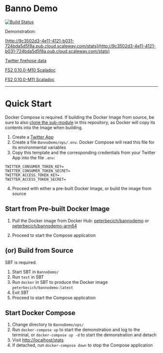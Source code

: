 # Banno Demo

[![Build Status](https://travis-ci.org/peterbecich/BannoDemo.svg?branch=master)](https://travis-ci.org/peterbecich/BannoDemo)

Demonstration:

[http://9c3502d3-4e11-4121-b031-724bda5d5f8a.pub.cloud.scaleway.com/stats](http://9c3502d3-4e11-4121-b031-724bda5d5f8a.pub.cloud.scaleway.com/stats)

[Twitter firehose data](https://developer.twitter.com/en/docs/tweets/sample-realtime/overview/GET_statuse_sample)


[FS2 0.10.0-M10 Scaladoc](https://oss.sonatype.org/service/local/repositories/releases/archive/co/fs2/fs2-core_2.12/0.10.0-M10/fs2-core_2.12-0.10.0-M10-javadoc.jar/!/fs2/index.html)

[FS2 0.10.0-M11 Scaladoc](https://oss.sonatype.org/service/local/repositories/releases/archive/co/fs2/fs2-core_2.12/0.10.0-M11/fs2-core_2.12-0.10.0-M11-javadoc.jar/!/fs2/index.html)


------------
# Quick Start

Docker Compose is required.  If building the Docker Image from source, be sure to also [clone the sub-module](https://stackoverflow.com/a/4438292/1007926) in this repository, as Docker will copy its contents into the Image when building.

1. Create a [Twitter App](https://apps.twitter.com/)
1. Create a file `BannoDemo/ops/.env`.  Docker Compose will read this file for its environmental variables
1. Copy this template and the corresponding credentials from your Twitter App into the file `.env`:

```
TWITTER_CONSUMER_TOKEN_KEY=
TWITTER_CONSUMER_TOKEN_SECRET=
TWITTER_ACCESS_TOKEN_KEY=
TWITTER_ACCESS_TOKEN_SECRET=
```
4. Proceed with either a pre-built Docker Image, or build the image from source

## Start from Pre-built Docker Image

1. Pull the Docker image from Docker Hub: 
   [peterbecich/bannodemo](https://hub.docker.com/r/peterbecich/bannodemo/) or [peterbecich/bannodemo-arm64](https://hub.docker.com/r/peterbecich/bannodemo-arm64/)
   
1. Proceed to start the Compose application


## (or) Build from Source

SBT is required.

1. Start SBT in `BannoDemo/`
1. Run `test` in SBT
1. Run `docker` in SBT to produce the Docker image `peterbecich/bannodemo:latest`
1. Exit SBT
1. Proceed to start the Compose application

## Start Docker Compose

1. Change directory to `BannoDemo/ops/`
1. Run `docker-compose up` to start the demonstration and log to the terminal, or `docker-compose up -d` to start the demonstration and detach
1. Visit [http://localhost/stats](http://localhost/stats)
1. If detached, run `docker-compose down` to stop the Compose application
